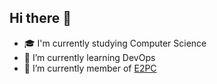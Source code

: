 ## Hi there 👋

- 🎓 I'm currently studying Computer Science
- 🌱 I’m currently learning DevOps
- 🔭 I’m currently member of [E2PC](https://e2pc.unicentro.br/)

<!--

 My blog:
![Medium](https://img.shields.io/badge/Medium-12100E?style=for-the-badge&logo=medium&logoColor=white)

Tecnologies who I have experience:

![Firebase](https://img.shields.io/badge/firebase-a08021?style=for-the-badge&logo=firebase&logoColor=ffcd34)
![Postgres](https://img.shields.io/badge/postgres-%23316192.svg?style=for-the-badge&logo=postgresql&logoColor=white)
![Angular](https://img.shields.io/badge/angular-%23DD0031.svg?style=for-the-badge&logo=angular&logoColor=white)
![Ionic](https://img.shields.io/badge/Ionic-%233880FF.svg?style=for-the-badge&logo=Ionic&logoColor=white)
![Laravel](https://img.shields.io/badge/laravel-%23FF2D20.svg?style=for-the-badge&logo=laravel&logoColor=white)
	![Spring](https://img.shields.io/badge/spring-%236DB33F.svg?style=for-the-badge&logo=spring&logoColor=white)
 ![C](https://img.shields.io/badge/c-%2300599C.svg?style=for-the-badge&logo=c&logoColor=white)
<!--
**yorranan/yorranan** is a ✨ _special_ ✨ repository because its `README.md` (this file) appears on your GitHub profile.

Here are some ideas to get you started:

- 🔭 I’m currently working on ...
- 🌱 I’m currently learning ...
- 👯 I’m looking to collaborate on ...
- 🤔 I’m looking for help with ...
- 💬 Ask me about ...
- 📫 How to reach me: ...
- 😄 Pronouns: ...
- ⚡ Fun fact: ...
-->
